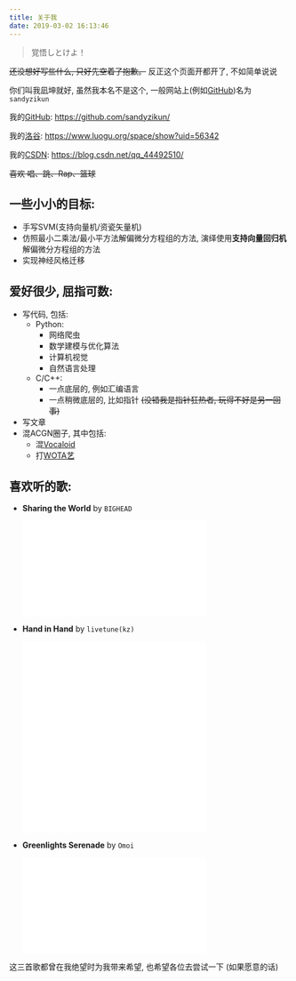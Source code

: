 ```yaml
---
title: 关于我
date: 2019-03-02 16:13:46
---
```


> 覚悟しとけよ！

~~还没想好写些什么, 只好先空着了抱歉。~~ 反正这个页面开都开了, 不如简单说说

你们叫我凪坤就好, 虽然我本名不是这个, 一般网站上(例如[GitHub](https://github.com/))名为`sandyzikun`

我的[GitHub](https://github.com/): https://github.com/sandyzikun/

我的[洛谷](https://www.luogu.org/): https://www.luogu.org/space/show?uid=56342

我的[CSDN](https://www.csdn.net/): https://blog.csdn.net/qq_44492510/

~~喜欢 唱、跳、Rap、篮球~~

## 一些小小的目标:

* 手写SVM(支持向量机/资瓷矢量机)
* 仿照最小二乘法/最小平方法解偏微分方程组的方法, 演绎使用**支持向量回归机**解偏微分方程组的方法
* 实现神经风格迁移

## 爱好很少, 屈指可数:

* 写代码, 包括:
  * Python:
    * 网络爬虫
    * 数学建模与优化算法
    * 计算机视觉
    * 自然语言处理
  * C/C++:
    * 一点底层的, 例如汇编语言
    * 一点稍微底层的, 比如指针 ~~(没错我是指针狂热者, 玩得不好是另一回事)~~
* 写文章
* 混ACGN圈子, 其中包括:
  * 混[Vocaloid](https://baike.baidu.com/item/vocaloid/9690119)
  * 打[WOTA艺](https://www.bilibili.com/video/av2708165/)

## 喜欢听的歌:

* **Sharing the World** by `BIGHEAD`

  <iframe frameborder="no" border="0" marginwidth="0" marginheight="0" width=330 height=86 src="//music.163.com/outchain/player?type=2&id=29786494&auto=0&height=66"></iframe><iframe frameborder="no" border="0" marginwidth="0" marginheight="0" width=330 height=86 src="//music.163.com/outchain/player?type=2&id=406716112&auto=0&height=66"></iframe>

* **Hand in Hand** by `livetune(kz)`

  <iframe frameborder="no" border="0" marginwidth="0" marginheight="0" width=330 height=86 src="//music.163.com/outchain/player?type=2&id=33937479&auto=0&height=66"></iframe><iframe frameborder="no" border="0" marginwidth="0" marginheight="0" width=330 height=86 src="//music.163.com/outchain/player?type=2&id=566436370&auto=0&height=66"></iframe><iframe frameborder="no" border="0" marginwidth="0" marginheight="0" width=330 height=86 src="//music.163.com/outchain/player?type=2&id=566442283&auto=0&height=66"></iframe><iframe frameborder="no" border="0" marginwidth="0" marginheight="0" width=330 height=86 src="//music.163.com/outchain/player?type=2&id=1346104313&auto=0&height=66"></iframe>

* **Greenlights Serenade** by `Omoi`

  <iframe frameborder="no" border="0" marginwidth="0" marginheight="0" width=330 height=86 src="//music.163.com/outchain/player?type=2&id=1294910587&auto=0&height=66"></iframe><iframe frameborder="no" border="0" marginwidth="0" marginheight="0" width=330 height=86 src="//music.163.com/outchain/player?type=2&id=1346105265&auto=0&height=66"></iframe>

这三首歌都曾在我绝望时为我带来希望, 也希望各位去尝试一下 (如果愿意的话)
